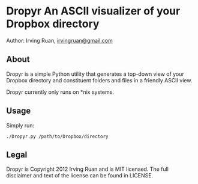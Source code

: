 Dropyr
An ASCII visualizer of your Dropbox directory
=========================================

Author: Irving Ruan, irvingruan@gmail.com

About
-----

Dropyr is a simple Python utility that generates a top-down view of your Dropbox directory and constituent folders and files in a friendly ASCII view.

Dropyr currently only runs on *nix systems.

Usage
-----

Simply run:

`./Dropyr.py /path/to/Dropbox/directory`

Legal
-----

Dropyr is Copyright 2012 Irving Ruan and is MIT licensed. The full disclaimer and text of the license can be found in LICENSE.
